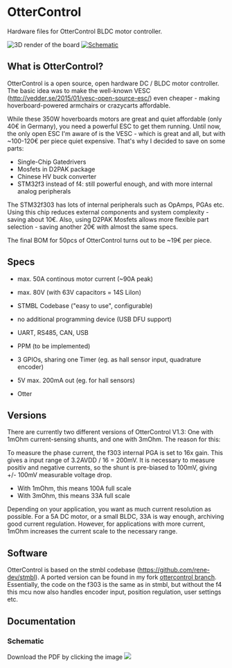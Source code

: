# OtterControl
Hardware files for OtterControl BLDC motor controller.

![3D render of the board](../assets/tilted.png?raw=true)
[![Schematic](../assets/ottercontrol_sch.png?raw=true)](../assets/ottercontrol.pdf?raw=true)

## What is OtterControl?
OtterControl is a open source, open hardware DC / BLDC motor controller.
The basic idea was to make the well-known VESC (http://vedder.se/2015/01/vesc-open-source-esc/) even cheaper - making hoverboard-powered armchairs or crazycarts affordable.

While these 350W hoverboards motors are great and quiet affordable (only 40€ in Germany),
you need a powerful ESC to get them running. Until now, the only open ESC I'm aware of is the VESC - which is great and all, but with ~100-120€ per piece quiet expensive.
That's why I decided to save on some parts:

* Single-Chip Gatedrivers
* Mosfets in D2PAK package
* Chinese HV buck converter
* STM32f3 instead of f4: still powerful enough, and with more internal analog peripherals

The STM32f303 has lots of internal peripherals such as OpAmps, PGAs etc.
Using this chip reduces external components and system complexity - saving about 10€.
Also, using D2PAK Mosfets allows more flexible part selection - saving another 20€ with almost the same specs.

The final BOM for 50pcs of OtterControl turns out to be ~19€ per piece.

## Specs
* max. 50A continous motor current (~90A peak)
* max. 80V (with 63V capacitors = 14S LiIon)
* STMBL Codebase ("easy to use", configurable)
* no additional programming device (USB DFU support)

* UART, RS485, CAN, USB
* PPM (to be implemented)

* 3 GPIOs, sharing one Timer (eg. as hall sensor input, quadrature encoder)
* 5V max. 200mA out (eg. for hall sensors)
* Otter

## Versions

There are currently two different versions of OtterControl V1.3:
One with 1mOhm current-sensing shunts, and one with 3mOhm.
The reason for this:

To measure the phase current, the f303 internal PGA is set to 16x gain.
This gives a input range of 3.2AVDD / 16 = 200mV.
It is necessary to measure positiv and negative currents, so the shunt is pre-biased to 100mV, giving +/- 100mV measurable voltage drop.

* With 1mOhm, this means 100A full scale
* With 3mOhm, this means 33A full scale

Depending on your application, you want as much current resolution as possible.
For a 5A DC motor, or a small BLDC, 33A is way enough, archiving good current regulation.
However, for applications with more current, 1mOhm increases the current scale to the necessary range.

## Software

OtterControl is based on the stmbl codebase (https://github.com/rene-dev/stmbl).
A ported version can be found in my fork [ottercontrol branch](https://github.com/NiklasFauth/stmbl/tree/ottercontrol-sessel).
Essentially, the code on the f303 is the same as in stmbl, but without the f4 this mcu now also handles encoder input, position regulation, user settings etc.

## Documentation

### Schematic

Download the PDF by clicking the image
[![](https://raw.githubusercontent.com/cyber-murmel/ottercontrol/master/images/schematic.png)](https://github.com/cyber-murmel/ottercontrol/raw/master/ottercontrol.pdf)
